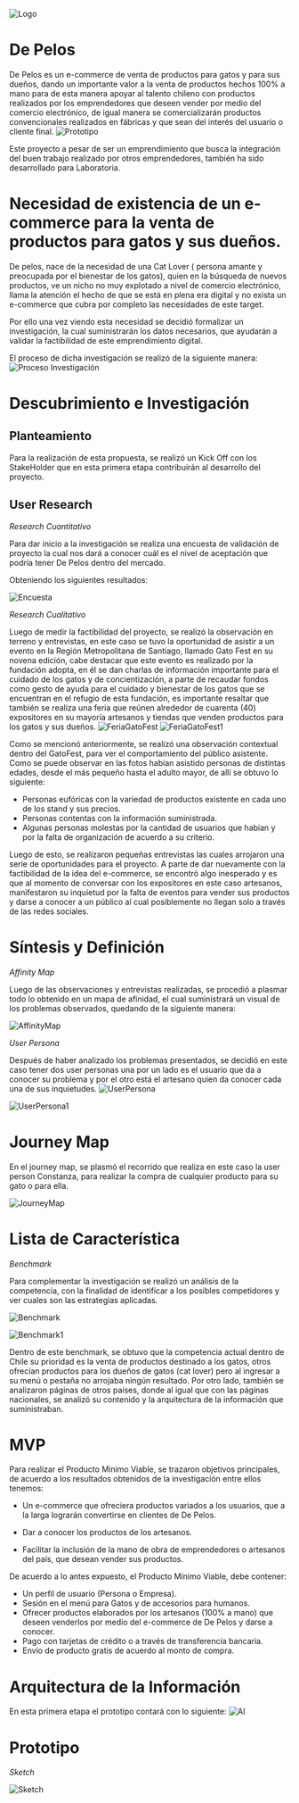 ![Logo](https://image.ibb.co/bzunS7/cat.png)
# De Pelos
De Pelos es un e-commerce de venta de productos para gatos y para sus dueños, dando un importante valor a la venta de productos hechos 100% a mano para de esta manera apoyar al talento chileno con productos realizados por los emprendedores que deseen vender por medio del comercio electrónico, de igual manera se comercializarán productos convencionales realizados en fábricas y que sean del interés del usuario o cliente final.
![Prototipo](https://image.ibb.co/dpsSAS/Captura_de_pantalla_2018_03_26_a_la_s_12_16_11_p_m.png)

Este proyecto a pesar de ser un emprendimiento que busca la integración del buen trabajo realizado por otros emprendedores, también ha sido desarrollado para Laboratoria.

# Necesidad de existencia de un e-commerce para la venta de productos para gatos y sus dueños.

De pelos, nace de la necesidad de una Cat Lover ( persona amante y preocupada por el bienestar de los gatos), quien en la búsqueda de nuevos productos, ve un nicho no muy explotado a nivel de comercio electrónico, llama la atención el hecho de que se está en plena era digital y no exista un e-commerce que cubra por completo las necesidades de este target.

Por ello una vez viendo esta necesidad se decidió formalizar un investigación, la cual suministrarán los datos necesarios, que ayudarán a  validar la factibilidad de este emprendimiento digital.

El proceso de dicha investigación se realizó de la siguiente manera:
![Proceso Investigación](https://image.ibb.co/juiCc7/Captura_de_pantalla_2018_03_26_a_la_s_12_29_10_p_m.png)

# Descubrimiento e Investigación

## Planteamiento
Para la realización de esta propuesta, se realizó un Kick Off con los StakeHolder que en esta primera etapa contribuirán al desarrollo del proyecto.

## User Research

*Research Cuantitativo*

Para dar inicio a la investigación se realiza una encuesta de validación de proyecto la cual nos dará a conocer cuál es el nivel de aceptación que podría tener De Pelos dentro del mercado. 

Obteniendo los siguientes resultados:

![Encuesta](https://image.ibb.co/b6qKPn/Captura_de_pantalla_2018_03_26_a_la_s_1_21_10_p_m.png)

*Research Cualitativo*

Luego de medir la factibilidad del proyecto, se realizó la observación en terreno y entrevistas, en este caso se tuvo la oportunidad de asistir a un evento en la Región Metropolitana de Santiago, llamado Gato Fest en su novena edición, cabe destacar que este evento es realizado por la fundación adopta, en él se dan charlas de información importante para el cuidado de los gatos y de concientización, a parte de recaudar fondos como gesto de ayuda para el cuidado y bienestar de los gatos que se encuentran en el refugio de esta fundación, es importante resaltar que también se realiza una feria que reúnen alrededor de cuarenta (40) expositores en su mayoría artesanos y tiendas que venden productos para los gatos y sus dueños.
![FeriaGatoFest](https://image.ibb.co/eJK2c7/Captura_de_pantalla_2018_03_26_a_la_s_1_39_20_p_m.png)
![FeriaGatoFest1](https://image.ibb.co/bXeUPn/Captura_de_pantalla_2018_03_26_a_la_s_1_39_47_p_m.png)

Como se mencionó anteriormente, se realizó una observación contextual dentro del GatoFest, para ver el comportamiento del público asistente. Como se puede observar en las fotos habían asistido personas de distintas edades, desde el más pequeño hasta el adulto mayor, de allí se obtuvo lo siguiente:

- Personas eufóricas con la variedad de productos existente en cada uno de los stand y sus precios.
- Personas contentas con la información suministrada.
- Algunas personas molestas por la cantidad de usuarios que habían y por la falta de organización de acuerdo a su criterio.

Luego de esto, se realizaron pequeñas entrevistas las cuales arrojaron una serie de oportunidades para el proyecto. A parte de dar nuevamente con la factibilidad de la idea del e-commerce, se encontró algo inesperado y es que al momento de conversar con los expositores en este caso artesanos, manifestaron su inquietud por la falta de eventos para vender sus productos y darse a conocer a un público al cual posiblemente no llegan solo a través de las redes sociales.

# Síntesis y Definición

*Affinity Map*

Luego de las observaciones y entrevistas realizadas, se procedió a plasmar todo lo obtenido en un mapa de afinidad, el cual suministrará un visual de los problemas observados, quedando de la siguiente manera:

![AffinityMap](https://image.ibb.co/fEcfx7/Captura_de_pantalla_2018_03_26_a_la_s_1_49_28_p_m.png)

*User Persona*

Después de haber analizado los problemas presentados, se decidió en este caso tener dos user personas una por un lado es el usuario que da a conocer su problema y por el otro está el artesano quien da conocer cada una de sus inquietudes.
![UserPersona](https://image.ibb.co/kuWt0S/Captura_de_pantalla_2018_03_26_a_la_s_1_54_25_p_m.png)

![UserPersona1](https://image.ibb.co/mBkQEn/Captura_de_pantalla_2018_03_26_a_la_s_1_54_47_p_m.png)

# Journey Map

En el journey map, se plasmó el recorrido que realiza en este caso la user person Constanza, para realizar la compra de cualquier producto para su gato o para ella.

![JourneyMap](https://image.ibb.co/hYBnS7/Captura_de_pantalla_2018_03_26_a_la_s_1_54_55_p_m.png)

# Lista de Característica

*Benchmark*

Para complementar la investigación se realizó un análisis de la competencia, con la finalidad de identificar a los posibles competidores y ver cuales son las estrategias aplicadas.

![Benchmark](https://image.ibb.co/cOcSS7/Captura_de_pantalla_2018_03_26_a_la_s_1_55_09_p_m.png)

![Benchmark1](https://image.ibb.co/m0vT0S/Captura_de_pantalla_2018_03_26_a_la_s_1_55_24_p_m.png)


Dentro de este benchmark, se obtuvo que la competencia actual dentro de Chile su prioridad es la venta de productos destinado a los gatos, otros ofrecían productos para los dueños de gatos (cat lover) pero al ingresar a su menú o pestaña no arrojaba ningún resultado. Por otro lado, también se analizaron páginas de otros países, donde al igual que con las páginas nacionales, se analizó su contenido y la arquitectura de la información que suministraban.

# MVP

Para realizar el Producto Mínimo Viable, se trazaron objetivos principales, de acuerdo a los resultados obtenidos de la investigación entre ellos tenemos:

- Un e-commerce que ofreciera productos variados a los usuarios, que a la larga lograrán convertirse en clientes de De Pelos.

- Dar a conocer los productos de los artesanos.

- Facilitar la inclusión de la mano de obra de emprendedores o artesanos del país, que desean vender sus productos.

De acuerdo a lo antes expuesto, el Producto Mínimo Viable, debe contener:

- Un perfil de usuario (Persona o Empresa).
- Sesión en el menú para Gatos y de accesorios para humanos.
- Ofrecer productos elaborados por los artesanos (100% a mano) que deseen venderlos por medio del e-commerce de De Pelos y darse a conocer.
- Pago con tarjetas de crédito o a través de transferencia bancaria.
- Envío de producto gratis de acuerdo al monto de compra.

# Arquitectura de la Información
En esta primera etapa el prototipo contará con lo siguiente:
![AI](https://image.ibb.co/iyKhS7/Captura_de_pantalla_2018_03_26_a_la_s_1_55_31_p_m.png)

# Prototipo

*Sketch*

![Sketch](https://image.ibb.co/fGaHun/Captura_de_pantalla_2018_03_26_a_la_s_2_04_16_p_m.png)










